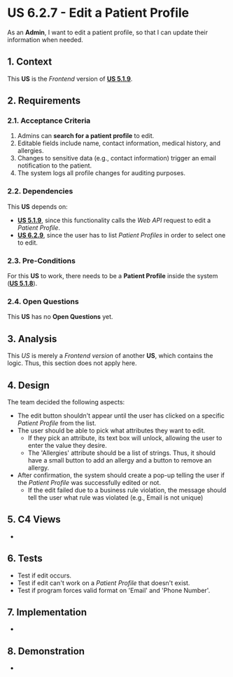 # US 6.2.7 - Edit a Patient Profile

As an **Admin**, I want to edit a patient profile, so that I can update their information when needed.

## 1. Context

This **US** is the *Frontend* version of [**US 5.1.9**](../../sprint-a/us9/readme.md).

## 2. Requirements

### 2.1. Acceptance Criteria

1. Admins can **search for a patient profile** to edit.
2. Editable fields include name, contact information, medical history, and allergies.
3. Changes to sensitive data (e.g., contact information) trigger an email notification to the patient.
4. The system logs all profile changes for auditing purposes.

### 2.2. Dependencies

This **US** depends on:
* [**US 5.1.9**](../../sprint-a/us9/readme.md), since this functionality calls the *Web API* request to edit a *Patient Profile*.
* [**US 6.2.9**](../6-2-9/readme.md), since the user has to list *Patient Profiles* in order to select one to edit.

### 2.3. Pre-Conditions

For this **US** to work, there needs to be a **Patient Profile** inside the system ([**US 5.1.8**](../../sprint-a/us8/readme.md)).

### 2.4. Open Questions

This **US** has no **Open Questions** yet.

## 3. Analysis

This *US* is merely a *Frontend version* of another **US**, which contains the logic. Thus, this section does not apply here.

## 4. Design

The team decided the following aspects:
* The edit button shouldn't appear until the user has clicked on a specific *Patient Profile* from the list.
* The user should be able to pick what attributes they want to edit.
    * If they pick an attribute, its text box will unlock, allowing the user to enter the value they desire.
    * The 'Allergies' attribute should be a list of strings. Thus, it should have a small button to add an allergy and a button to remove an allergy.
* After confirmation, the system should create a pop-up telling the user if the *Patient Profile* was successfully edited or not.
    * If the edit failed due to a business rule violation, the message should tell the user what rule was violated (e.g., Email is not unique)

## 5. C4 Views

-

## 6. Tests

* Test if edit occurs.
* Test if edit can't work on a *Patient Profile* that doesn't exist.
* Test if program forces valid format on 'Email' and 'Phone Number'.

## 7. Implementation

-

## 8. Demonstration

-